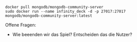 ```
docker pull mongodb/mongodb-community-server
sudo docker run --name infinity_deck -d -p 27017:27017 mongodb/mongodb-community-server:latest
```


Offene Fragen: 
- Wie beeenden wir das Spiel? Entscheiden das die Nutzer?